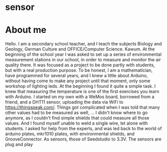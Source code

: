 # sensor

# About me
Hello. I am a secondary school teacher, and I teach the subjects Biology and Geology, German Culture and OFFICE/Computer Science. Kawum. At the beginning of the school year I was asked to set up a series of environmental measurement stations in our school, in order to measure and monitor the air quality there. It was focused as a project to be done partly with students, but with a real production purpose. To be honest, I am a mathematician, have programmed for several years, and I knew a little about Arduino, without having come to make any project until that moment, only some workshop of lighting leds. At the beginning I found it quite a simple task. I knew that measuring the temperature is one of the first exercises you learn with Arduino. 
I started on my own with a WeMos board, borrowed from a friend, and a DHT11 sensor, uploading the data via WiFi to https://thingspeak.com/.
Things got complicated when I was told that many other values had to be measured as well, ... I didn't know where to go anymore, as I couldn't find simple shields that could measure all those values. And I found myself unable to weld a single wire, let alone with students.
I asked for help from the experts, and was led back to the world of arduino plates, mkr1010 plates, with environmental shields, and GrooveConnector. As sensors, those of Seedstudio to 3.3V. The sensors are plug and play

